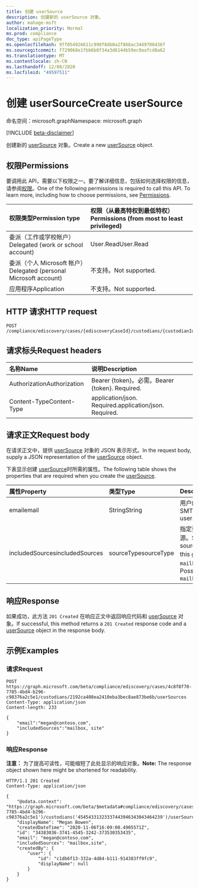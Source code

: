 ```yaml
---
title: 创建 userSource
description: 创建新的 userSource 对象。
author: mahage-msft
localization_priority: Normal
ms.prod: compliance
doc_type: apiPageType
ms.openlocfilehash: 9ff054926611c990f8db0a2f868ac3449708436f
ms.sourcegitcommit: f729068e1fbb6b0f34a3d6144b59ec9aafcd8a62
ms.translationtype: MT
ms.contentlocale: zh-CN
ms.lasthandoff: 12/08/2020
ms.locfileid: "49597511"
---
```

# <a name="create-usersource"></a><span data-ttu-id="927a5-103">创建 userSource</span><span class="sxs-lookup"><span data-stu-id="927a5-103">Create userSource</span></span>

<span data-ttu-id="927a5-104">命名空间：microsoft.graph</span><span class="sxs-lookup"><span data-stu-id="927a5-104">Namespace: microsoft.graph</span></span>

[!INCLUDE [beta-disclaimer](../../includes/beta-disclaimer.md)]

<span data-ttu-id="927a5-105">创建新的 [userSource](../resources/usersource.md) 对象。</span><span class="sxs-lookup"><span data-stu-id="927a5-105">Create a new [userSource](../resources/usersource.md) object.</span></span>

## <a name="permissions"></a><span data-ttu-id="927a5-106">权限</span><span class="sxs-lookup"><span data-stu-id="927a5-106">Permissions</span></span>

<span data-ttu-id="927a5-p101">要调用此 API，需要以下权限之一。要了解详细信息，包括如何选择权限的信息，请参阅[权限](/graph/permissions-reference)。</span><span class="sxs-lookup"><span data-stu-id="927a5-p101">One of the following permissions is required to call this API. To learn more, including how to choose permissions, see [Permissions](/graph/permissions-reference).</span></span>

|<span data-ttu-id="927a5-109">权限类型</span><span class="sxs-lookup"><span data-stu-id="927a5-109">Permission type</span></span>|<span data-ttu-id="927a5-110">权限（从最高特权到最低特权）</span><span class="sxs-lookup"><span data-stu-id="927a5-110">Permissions (from most to least privileged)</span></span>|
|:---|:---|
|<span data-ttu-id="927a5-111">委派（工作或学校帐户）</span><span class="sxs-lookup"><span data-stu-id="927a5-111">Delegated (work or school account)</span></span>|<span data-ttu-id="927a5-112">User.Read</span><span class="sxs-lookup"><span data-stu-id="927a5-112">User.Read</span></span>|
|<span data-ttu-id="927a5-113">委派（个人 Microsoft 帐户）</span><span class="sxs-lookup"><span data-stu-id="927a5-113">Delegated (personal Microsoft account)</span></span>|<span data-ttu-id="927a5-114">不支持。</span><span class="sxs-lookup"><span data-stu-id="927a5-114">Not supported.</span></span>|
|<span data-ttu-id="927a5-115">应用程序</span><span class="sxs-lookup"><span data-stu-id="927a5-115">Application</span></span>|<span data-ttu-id="927a5-116">不支持。</span><span class="sxs-lookup"><span data-stu-id="927a5-116">Not supported.</span></span>|

## <a name="http-request"></a><span data-ttu-id="927a5-117">HTTP 请求</span><span class="sxs-lookup"><span data-stu-id="927a5-117">HTTP request</span></span>

<!-- {
  "blockType": "ignored"
}
-->

``` http
POST /compliance/ediscovery/cases/{ediscoveryCaseId}/custodians/{custodianId}/userSources
```

## <a name="request-headers"></a><span data-ttu-id="927a5-118">请求标头</span><span class="sxs-lookup"><span data-stu-id="927a5-118">Request headers</span></span>

|<span data-ttu-id="927a5-119">名称</span><span class="sxs-lookup"><span data-stu-id="927a5-119">Name</span></span>|<span data-ttu-id="927a5-120">说明</span><span class="sxs-lookup"><span data-stu-id="927a5-120">Description</span></span>|
|:---|:---|
|<span data-ttu-id="927a5-121">Authorization</span><span class="sxs-lookup"><span data-stu-id="927a5-121">Authorization</span></span>|<span data-ttu-id="927a5-p102">Bearer {token}。必需。</span><span class="sxs-lookup"><span data-stu-id="927a5-p102">Bearer {token}. Required.</span></span>|
|<span data-ttu-id="927a5-124">Content-Type</span><span class="sxs-lookup"><span data-stu-id="927a5-124">Content-Type</span></span>|<span data-ttu-id="927a5-p103">application/json. Required.</span><span class="sxs-lookup"><span data-stu-id="927a5-p103">application/json. Required.</span></span>|

## <a name="request-body"></a><span data-ttu-id="927a5-127">请求正文</span><span class="sxs-lookup"><span data-stu-id="927a5-127">Request body</span></span>

<span data-ttu-id="927a5-128">在请求正文中，提供 [userSource](../resources/usersource.md) 对象的 JSON 表示形式。</span><span class="sxs-lookup"><span data-stu-id="927a5-128">In the request body, supply a JSON representation of the [userSource](../resources/usersource.md) object.</span></span>

<span data-ttu-id="927a5-129">下表显示创建 [userSource](../resources/usersource.md)时所需的属性。</span><span class="sxs-lookup"><span data-stu-id="927a5-129">The following table shows the properties that are required when you create the [userSource](../resources/usersource.md).</span></span>

|<span data-ttu-id="927a5-130">属性</span><span class="sxs-lookup"><span data-stu-id="927a5-130">Property</span></span>|<span data-ttu-id="927a5-131">类型</span><span class="sxs-lookup"><span data-stu-id="927a5-131">Type</span></span>|<span data-ttu-id="927a5-132">Description</span><span class="sxs-lookup"><span data-stu-id="927a5-132">Description</span></span>|
|:---|:---|:---|
|<span data-ttu-id="927a5-133">email</span><span class="sxs-lookup"><span data-stu-id="927a5-133">email</span></span>|<span data-ttu-id="927a5-134">String</span><span class="sxs-lookup"><span data-stu-id="927a5-134">String</span></span>|<span data-ttu-id="927a5-135">用户的 SMTP 地址。</span><span class="sxs-lookup"><span data-stu-id="927a5-135">SMTP address of the user.</span></span>|
|<span data-ttu-id="927a5-136">includedSources</span><span class="sxs-lookup"><span data-stu-id="927a5-136">includedSources</span></span>|<span data-ttu-id="927a5-137">sourceType</span><span class="sxs-lookup"><span data-stu-id="927a5-137">sourceType</span></span>|<span data-ttu-id="927a5-138">指定要包含在此组中的源。</span><span class="sxs-lookup"><span data-stu-id="927a5-138">Specifies which sources are included in this group.</span></span> <span data-ttu-id="927a5-139">可取值为：`mailbox`、`site`。</span><span class="sxs-lookup"><span data-stu-id="927a5-139">Possible values are: `mailbox`, `site`.</span></span>|

## <a name="response"></a><span data-ttu-id="927a5-140">响应</span><span class="sxs-lookup"><span data-stu-id="927a5-140">Response</span></span>

<span data-ttu-id="927a5-141">如果成功，此方法 `201 Created` 在响应正文中返回响应代码和 [userSource](../resources/usersource.md) 对象。</span><span class="sxs-lookup"><span data-stu-id="927a5-141">If successful, this method returns a `201 Created` response code and a [userSource](../resources/usersource.md) object in the response body.</span></span>

## <a name="examples"></a><span data-ttu-id="927a5-142">示例</span><span class="sxs-lookup"><span data-stu-id="927a5-142">Examples</span></span>

### <a name="request"></a><span data-ttu-id="927a5-143">请求</span><span class="sxs-lookup"><span data-stu-id="927a5-143">Request</span></span>

<!-- {
  "blockType": "request",
  "name": "create_usersource_from_"
}
-->

``` http
POST https://graph.microsoft.com/beta/compliance/ediscovery/cases/4c8f8f70-7785-4bd4-b296-c98376a2c5e1/custodians/2192ca408ea2410eba3bec8ae873be6b/userSources
Content-Type: application/json
Content-length: 233

{
    "email":"megan@contoso.com",
    "includedSources":"mailbox, site"
}
```

### <a name="response"></a><span data-ttu-id="927a5-144">响应</span><span class="sxs-lookup"><span data-stu-id="927a5-144">Response</span></span>

<span data-ttu-id="927a5-145">**注意：** 为了提高可读性，可能缩短了此处显示的响应对象。</span><span class="sxs-lookup"><span data-stu-id="927a5-145">**Note:** The response object shown here might be shortened for readability.</span></span>
<!-- {
  "blockType": "response",
  "truncated": true,
  "@odata.type": "microsoft.graph.userSource"
}
-->

``` http
HTTP/1.1 201 Created
Content-Type: application/json

{
    "@odata.context": "https://graph.microsoft.com/beta/$metadata#compliance/ediscovery/cases('4c8f8f70-7785-4bd4-b296-c98376a2c5e1')/custodians('45454331323337443946343043464239')/userSources/$entity",
    "displayName": "Megan Bowen",
    "createdDateTime": "2020-11-06T16:09:08.4905571Z",
    "id": "34383036-3741-4545-3242-373530353435",
    "email": "megan@contoso.com",
    "includedSources": "mailbox,site",
    "createdBy": {
        "user": {
            "id": "c1db6f13-332a-4d84-b111-914383ff9fc9",
            "displayName": null
        }
    }
}
```
